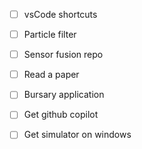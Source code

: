 - [ ] vsCode shortcuts
- [ ] Particle filter
- [ ] Sensor fusion repo
- [ ] Read a paper

- [ ] Bursary application
- [ ] Get github copilot
- [ ] Get simulator on windows